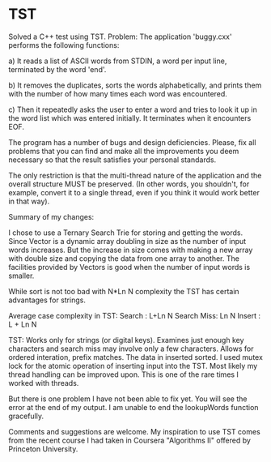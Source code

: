 # TST
Solved a C++ test using TST.
Problem: 
The application 'buggy.cxx' performs the following functions:

a) It reads a list of ASCII words from STDIN, a word per input
line, terminated by the word 'end'.

b) It removes the duplicates, sorts the words alphabetically,
and prints them with the number of how many times each word
was encountered.

c) Then it repeatedly asks the user to enter a word and tries to
look it up in the word list which was entered initially. It
terminates when it encounters EOF.

The program has a number of bugs and design deficiencies. Please,
fix all problems that you can find and make all the improvements
you deem necessary so that the result satisfies your personal
standards.

The only restriction is that the multi-thread nature of the application
and the overall structure MUST be preserved. (In other words,
you shouldn't, for example, convert it to a single thread, even
if you think it would work better in that way).

Summary of my changes: 

 I chose to use a Ternary Search Trie for storing and getting the words. Since Vector is a dynamic array doubling in size as the number of input words increases. But the increase in size comes with making a new array with double size and copying the data from one array to another. The facilities provided by Vectors is good when the number of input words is smaller. 

While sort is not too bad with N*Ln N complexity the TST has certain advantages for strings. 

Average case complexity in TST:
Search : L+Ln N
Search Miss: Ln  N
Insert : L +  Ln N

 TST: Works only for strings (or digital keys).     Examines just enough key characters and search miss may involve only a few characters. Allows for ordered interation, prefix matches. The data in inserted sorted. 
I used mutex lock for the atomic operation of inserting input into the TST. Most likely my thread handling can be improved upon. This is one of the rare times I worked with threads. 

But there is one problem I have not been able to fix yet. You will see the error at the end of my output. I am unable to end the lookupWords function gracefully. 

Comments and suggestions are welcome. My inspiration to use TST comes from the recent course I had taken in Coursera "Algorithms II" offered by Princeton University. 
